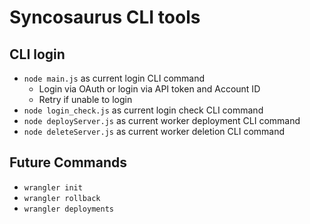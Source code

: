 # Syncosaurus CLI tools

## CLI login

- `node main.js` as current login CLI command
  -   Login via OAuth or login via API token and Account ID
  -   Retry if unable to login
- `node login_check.js` as current login check CLI command
- `node deployServer.js` as current worker deployment CLI command
- `node deleteServer.js` as current worker deletion CLI command

## Future Commands

- `wrangler init`
- `wrangler rollback`
- `wrangler deployments`
